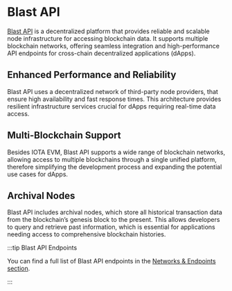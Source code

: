 # Blast API

[Blast API](https://blastapi.io/) is a decentralized platform that provides reliable and scalable node infrastructure
for accessing blockchain data. It supports multiple blockchain networks, offering seamless integration and 
high-performance API endpoints for cross-chain decentralized applications (dApps).

## Enhanced Performance and Reliability

Blast API uses a decentralized network of third-party node providers, that ensure high availability and fast response
times. This architecture provides resilient infrastructure services crucial for dApps requiring real-time data access.

## Multi-Blockchain Support

Besides IOTA EVM, Blast API supports a wide range of blockchain networks, allowing access to multiple blockchains 
through a single unified platform, therefore simplifying the development process and expanding the potential use cases 
for dApps.

## Archival Nodes

Blast API includes archival nodes, which store all historical transaction data from the blockchain’s
genesis block to the present. This allows developers to query and retrieve past information, which is essential for
applications needing access to comprehensive blockchain histories.


:::tip Blast API Endpoints

You can find a full list of Blast API endpoints in the [Networks & Endpoints section](networks-endpoints.mdx).

:::
